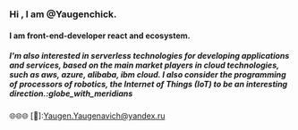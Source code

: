 ### Hi , I am @Yaugenchick.
#### I am front-end-developer react and ecosystem.
##### I'm also interested in serverless technologies for developing applications and services, based on the main market players in cloud technologies, such as aws, azure, alibaba, ibm cloud. I also consider the programming of processors of robotics, the Internet of Things (IoT) to be an interesting direction.:globe_with_meridians
:globe_with_meridians::globe_with_meridians::globe_with_meridians:
[:email:]:Yaugen.Yaugenavich@yandex.ru
